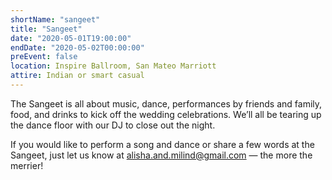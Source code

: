 ```yaml
---
shortName: "sangeet"
title: "Sangeet"
date: "2020-05-01T19:00:00"
endDate: "2020-05-02T00:00:00"
preEvent: false
location: Inspire Ballroom, San Mateo Marriott
attire: Indian or smart casual
---
```


The Sangeet is all about music, dance, performances by friends and family,
food, and drinks to kick off the wedding celebrations. We’ll all be tearing
up the dance floor with our DJ to close out the night.

If you would like to perform a song and dance or share a few words at the
Sangeet, just let us know at
[alisha.and.milind@gmail.com](mailto:alisha.and.milind@gmail.com) &mdash; the
more the merrier!

